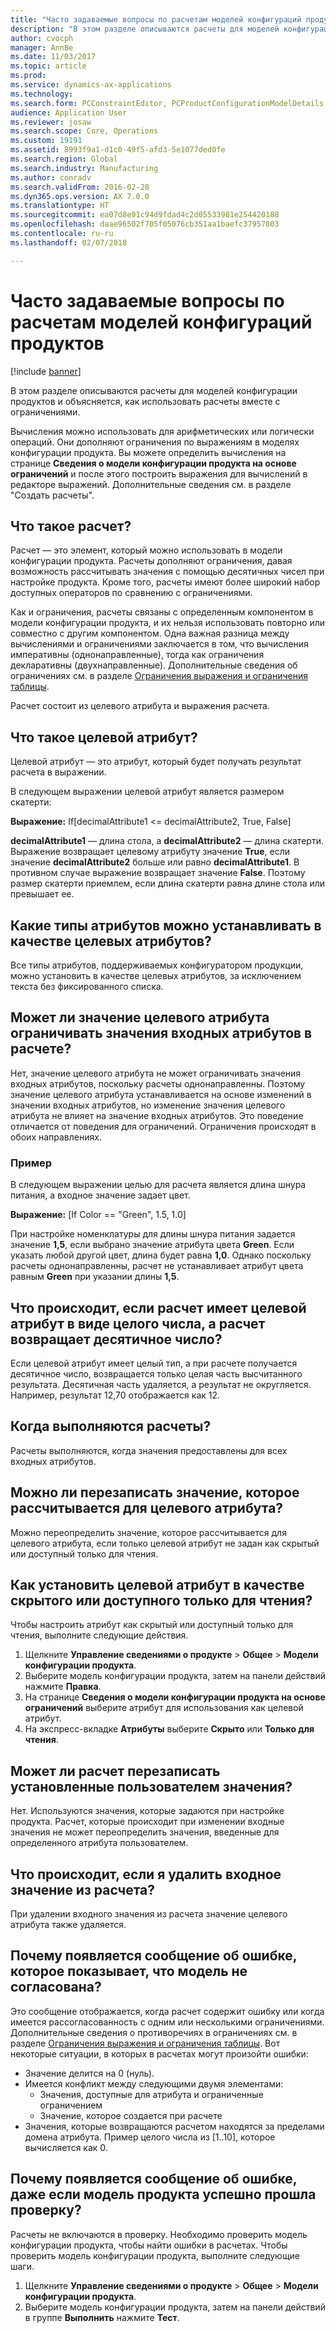 ```yaml
---
title: "Часто задаваемые вопросы по расчетам моделей конфигураций продуктов"
description: "В этом разделе описываются расчеты для моделей конфигурации продуктов и объясняется, как использовать расчеты вместе с ограничениями."
author: cvocph
manager: AnnBe
ms.date: 11/03/2017
ms.topic: article
ms.prod: 
ms.service: dynamics-ax-applications
ms.technology: 
ms.search.form: PCConstraintEditor, PCProductConfigurationModelDetails, PCRuntimeConfigurator
audience: Application User
ms.reviewer: josaw
ms.search.scope: Core, Operations
ms.custom: 19191
ms.assetid: 8993f9a1-d1c0-49f5-afd3-5e1077ded0fe
ms.search.region: Global
ms.search.industry: Manufacturing
ms.author: conradv
ms.search.validFrom: 2016-02-28
ms.dyn365.ops.version: AX 7.0.0
ms.translationtype: HT
ms.sourcegitcommit: ea07d8e91c94d9fdad4c2d05533981e254420188
ms.openlocfilehash: daae96502f705f05076cb351aa1baefc37957803
ms.contentlocale: ru-ru
ms.lasthandoff: 02/07/2018

---
```


# <a name="calculations-for-product-configuration-models-faq"></a>Часто задаваемые вопросы по расчетам моделей конфигураций продуктов

[!include [banner](../includes/banner.md)]

В этом разделе описываются расчеты для моделей конфигурации продуктов и объясняется, как использовать расчеты вместе с ограничениями.

Вычисления можно использовать для арифметических или логически операций. Они дополняют ограничения по выражениям в моделях конфигурации продукта. Вы можете определить вычисления на странице **Сведения о модели конфигурации продукта на основе ограничений** и после этого построить выражения для вычислений в редакторе выражений. Дополнительные сведения см. в разделе "Создать расчеты".

## <a name="what-is-a-calculation"></a>Что такое расчет?
Расчет — это элемент, который можно использовать в модели конфигурации продукта. Расчеты дополняют ограничения, давая возможность рассчитывать значения с помощью десятичных чисел при настройке продукта. Кроме того, расчеты имеют более широкий набор доступных операторов по сравнению с ограничениями.  

Как и ограничения, расчеты связаны с определенным компонентом в модели конфигурации продукта, и их нельзя использовать повторно или совместно с другим компонентом. Одна важная разница между вычислениями и ограничениями заключается в том, что вычисления императивны (однонаправленные), тогда как ограничения декларативны (двухнаправленные). Дополнительные сведения об ограничениях см. в разделе [Ограничения выражения и ограничения таблицы](expression-constraints-table-constraints-product-configuration-models.md).  

Расчет состоит из целевого атрибута и выражения расчета.

## <a name="what-is-a-target-attribute"></a>Что такое целевой атрибут?
Целевой атрибут — это атрибут, который будет получать результат расчета в выражении.  

В следующем выражении целевой атрибут является размером скатерти:  

**Выражение:** If\[decimalAttribute1 &lt;= decimalAttribute2, True, False\]  

**decimalAttribute1** — длина стола, а **decimalAttribute2** — длина скатерти. Выражение возвращает целевому атрибуту значение **True**, если значение **decimalAttribute2** больше или равно **decimalAttribute1**. В противном случае выражение возвращает значение **False**. Поэтому размер скатерти приемлем, если длина скатерти равна длине стола или превышает ее.

## <a name="what-attribute-types-can-be-set-to-target-attributes"></a>Какие типы атрибутов можно устанавливать в качестве целевых атрибутов?
Все типы атрибутов, поддерживаемых конфигуратором продукции, можно установить в качестве целевых атрибутов, за исключением текста без фиксированного списка.

## <a name="can-the-value-of-a-target-attribute-restrict-the-values-of-the-input-attributes-in-a-calculation"></a>Может ли значение целевого атрибута ограничивать значения входных атрибутов в расчете?
Нет, значение целевого атрибута не может ограничивать значения входных атрибутов, поскольку расчеты однонаправленны. Поэтому значение целевого атрибута устанавливается на основе изменений в значении входных атрибутов, но изменение значения целевого атрибута не влияет на значение входных атрибутов. Это поведение отличается от поведения для ограничений. Ограничения происходят в обоих направлениях.

### <a name="example"></a>Пример

В следующем выражении целью для расчета является длина шнура питания, а входное значение задает цвет.  

**Выражение:** \[If Color == "Green", 1.5, 1.0\]  

При настройке номенклатуры для длины шнура питания задается значение **1,5**, если выбрано значение атрибута цвета **Green**. Если указать любой другой цвет, длина будет равна **1,0**. Однако поскольку расчеты однонаправленны, расчет не устанавливает атрибут цвета равным **Green** при указании длины **1,5**.

## <a name="what-happens-if-a-calculation-has-a-target-attribute-of-the-integer-type-but-a-calculation-generates-a-decimal-number"></a>Что происходит, если расчет имеет целевой атрибут в виде целого числа, а расчет возвращает десятичное число?
Если целевой атрибут имеет целый тип, а при расчете получается десятичное число, возвращается только целая часть высчитанного результата. Десятичная часть удаляется, а результат не округляется. Например, результат 12,70 отображается как 12.

## <a name="when-do-calculations-occur"></a>Когда выполняются расчеты?
Расчеты выполняются, когда значения предоставлены для всех входных атрибутов.

## <a name="can-i-overwrite-the-value-that-is-calculated-for-the-target-attribute"></a>Можно ли перезаписать значение, которое рассчитывается для целевого атрибута?
Можно переопределить значение, которое рассчитывается для целевого атрибута, если только целевой атрибут не задан как скрытый или доступный только для чтения.

## <a name="how-do-i-set-a-target-attribute-as-hidden-or-read-only"></a>Как установить целевой атрибут в качестве скрытого или доступного только для чтения?
Чтобы настроить атрибут как скрытый или доступный только для чтения, выполните следующие действия.

1.  Щелкните **Управление сведениями о продукте** &gt; **Общее** &gt; **Модели конфигурации продукта**.
2.  Выберите модель конфигурации продукта, затем на панели действий нажмите **Правка**.
3.  На странице **Сведения о модели конфигурации продукта на основе ограничений** выберите атрибут для использования как целевой атрибут.
4.  На экспресс-вкладке **Атрибуты** выберите **Скрыто** или **Только для чтения**.

## <a name="can-a-calculation-overwrite-the-values-that-i-set"></a>Может ли расчет перезаписать установленные пользователем значения?
Нет. Используются значения, которые задаются при настройке продукта. Расчет, которые происходит при изменении входные значения не может переопределить значения, введенные для определенного атрибута пользователем.

## <a name="what-happens-if-i-remove-an-input-value-in-a-calculation"></a>Что происходит, если я удалить входное значение из расчета?
При удалении входного значения из расчета значение целевого атрибута также удаляется.

## <a name="why-do-i-receive-an-error-message-that-says-that-my-model-is-in-contradiction"></a>Почему появляется сообщение об ошибке, которое показывает, что модель не согласована?
Это сообщение отображается, когда расчет содержит ошибку или когда имеется рассогласованность с одним или несколькими ограничениями. Дополнительные сведения о противоречиях в ограничениях см. в разделе [Ограничения выражения и ограничения таблицы](expression-constraints-table-constraints-product-configuration-models.md). Вот некоторые ситуации, в которых в расчетах могут произойти ошибки:

-   Значение делится на 0 (нуль).
-   Имеется конфликт между следующими двумя элементами:
    -   Значения, доступные для атрибута и ограниченные ограничением
    -   Значение, которое создается при расчете
-   Значения, которые возвращаются расчетом находятся за пределами домена атрибута. Пример целого числа из \[1..10\], которое вычисляется как 0.

## <a name="why-do-i-receive-an-error-message-even-though-i-successfully-validated-my-product-model"></a>Почему появляется сообщение об ошибке, даже если модель продукта успешно прошла проверку?
Расчеты не включаются в проверку. Необходимо проверить модель конфигурации продукта, чтобы найти ошибки в расчетах. Чтобы проверить модель конфигурации продукта, выполните следующие шаги.

1.  Щелкните **Управление сведениями о продукте** &gt; **Общее** &gt; **Модели конфигурации продукта**.
2.  Выберите модель конфигурации продукта, затем на панели действий в группе **Выполнить** нажмите **Тест**.





